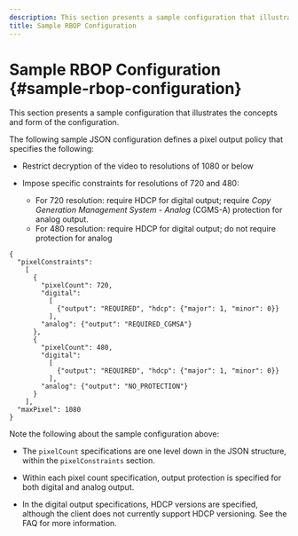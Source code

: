 ```yaml
---
description: This section presents a sample configuration that illustrates the concepts and form of the configuration.
title: Sample RBOP Configuration
---
```


# Sample RBOP Configuration {#sample-rbop-configuration}

This section presents a sample configuration that illustrates the concepts and form of the configuration.

The following sample JSON configuration defines a pixel output policy that specifies the following:

* Restrict decryption of the video to resolutions of 1080 or below 
* Impose specific constraints for resolutions of 720 and 480:

    * For 720 resolution: require HDCP for digital output; require *Copy Generation Management System - Analog* (CGMS-A) protection for analog output. 
    * For 480 resolution: require HDCP for digital output; do not require protection for analog

```
{ 
  "pixelConstraints":  
    [ 
      { 
        "pixelCount": 720, 
        "digital": 
          [ 
            {"output": "REQUIRED", "hdcp": {"major": 1, "minor": 0}} 
          ], 
        "analog": {"output": "REQUIRED_CGMSA"} 
      }, 
      { 
        "pixelCount": 480, 
        "digital":  
          [ 
            {"output": "REQUIRED", "hdcp": {"major": 1, "minor": 0}} 
          ], 
        "analog": {"output": "NO_PROTECTION"} 
      } 
    ], 
  "maxPixel": 1080 
}
```

Note the following about the sample configuration above:

* The `pixelCount` specifications are one level down in the JSON structure, within the `pixelConstraints` section. 

* Within each pixel count specification, output protection is specified for both digital and analog output. 
* In the digital output specifications, HDCP versions are specified, although the client does not currently support HDCP versioning. See the FAQ for more information.

